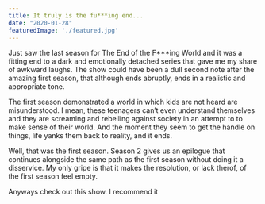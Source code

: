 ```yaml
---
title: It truly is the fu***ing end...
date: "2020-01-28"
featuredImage: './featured.jpg'
---
```

Just saw the last season for The End of the F***ing World and it was a fitting end to a dark and emotionally detached series that gave me my share of awkward laughs. The show could have been a dull second note after the amazing first season, that although ends abruptly, ends in a realistic and appropriate tone.

The first season demonstrated a world in which kids are not heard are misunderstood. I mean, these teenagers can’t even understand themselves and they are screaming and rebelling against society in an attempt to to make sense of their world. And the moment they seem to get the handle on things, life yanks them back to reality, and it ends.

Well, that was the first season. Season 2 gives us an epilogue that continues alongside the same path as the first season without doing it a disservice. My only gripe is that it makes the resolution, or lack therof, of the first season feel empty.

Anyways check out this show. I recommend it
